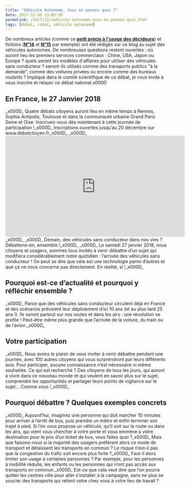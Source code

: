 ```yaml
---
title: "Véhicule Autonome, Vous en pensez quoi ?"
date: 2017-12-05 13:05:50
permalink: /2017/12/vehicule-autonome-vous-en-pensez-quoi.html
tags: [débat, robot, véhicule autonome]
---
```


De nombreux articles (comme ce <a href="http://transportsdufutur.ademe.fr/2017/06/vehicules-autonomes-decideurs.html" target="_blank" rel="noopener"><strong>petit précis à l'usage des décideurs</strong></a>) et fictions (<a href="http://transportsdufutur.ademe.fr/2017/03/fiction-congestion-robotisee.html" target="_blank" rel="noopener"><strong>N°14</strong></a> et <a href="http://transportsdufutur.ademe.fr/2017/09/fiction-lautomobile-grand.html" target="_blank" rel="noopener"><strong>N°15</strong></a> par exemple) ont été rédigés sur ce blog au sujet des véhicules autonomes. De nombreuses questions restent ouvertes : où auront lieu les premiers services commerciaux : Chine, USA, Japon ou Europe ? quels seront les modèles d'affaires pour utiliser des véhicules sans conducteur ? seront-ils utilisés comme des transports publics "à la demande", comme des voitures privées ou encore comme des bureaux roulants ? Impliqué dans le comité scientifique de ce débat, je vous invite à vous inscrire et relayer ce débat national._x000D_
<h2>En France, le 27 Janvier 2018</h2>_x000D_
Quatre débats citoyens auront lieu en même temps à Rennes, Sophia Antipolis, Toulouse et dans la communauté urbaine Grand Paris Seine et Oise. Inscrivez-vous dès maintenant à cette journée de participation !_x000D_
Inscriptions ouvertes jusqu’au 20 décembre sur www.debatcitoyen.fr_x000D_
_x000D_
<iframe src="https://www.youtube.com/embed/9LTwj7JLpEU" width="560" height="315" frameborder="0" allowfullscreen="allowfullscreen"></iframe>_x000D_
_x000D_
Demain, des véhicules sans conducteur dans nos vies ? Débattons-en, ensemble !_x000D_
_x000D_
<!--more-->Le samedi 27 janvier 2018, nous citoyens et usagers, sommes tous invités à venir débattre d’un sujet qui modifiera considérablement notre quotidien : l’arrivée des véhicules sans conducteur ! On peut se dire que cela est une technologie parmi d’autres et que ça ne nous concerne pas directement. En réalité, si !_x000D_
<h2>Pourquoi est-ce d’actualité et pourquoi y réfléchir ensemble ?</h2>_x000D_
Parce que des véhicules sans conducteur circulent déjà en France et des scénarios prévoient leur déploiement d’ici 10 ans (et au plus tard 25 ans !). Ils seront partout sur nos routes et dans les airs : une révolution se profile ! Peut-être même plus grande que l’arrivée de la voiture, du train ou de l’avion._x000D_
<h2>Votre participation</h2>_x000D_
Nous avons le plaisir de vous inviter à venir débattre pendant une journée, avec 100 autres citoyens qui vous surprendront par leurs différents avis. Pour participer, aucune connaissance n’est nécessaire ni même souhaitée. Ce qui est recherché ? Des citoyens de tous les jours, qui auront à vivre dans ce nouveau monde et qui veulent en savoir plus sur le sujet, comprendre les opportunités et partager leurs points de vigilance sur le sujet... Comme vous !_x000D_
<h2>Pourquoi débattre ? Quelques exemples concrets</h2>_x000D_
Aujourd’hui, imaginez une personne qui doit marcher 10 minutes pour arriver à l’arrêt de bus, puis prendre un métro et enfin terminer son trajet à pied. Si l’on vous propose un véhicule, qu’il soit sur la route ou dans les airs, qui vient vous chercher à votre porte et vous emmène à votre destination pour le prix d’un ticket de bus, vous faites quoi ?_x000D_
Mais que faisons-nous si la majorité des usagers préfèrent alors ce mode de transport et délaissent les transports en commun ? Le risque n’est-il pas que la congestion du trafic soit encore plus forte ?_x000D_
Faut-il alors limiter son usage à certaines personnes ? Par exemple, pour les personnes à mobilité réduite, les enfants ou les personnes qui n’ont pas accès aux transports en commun._x000D_
Est-ce que cela veut dire que l’on pourra quitter les centres ville pour aller s’installer à la campagne, sans ne plus se soucier des transports qui relient votre chez vous à votre lieu de travail ?
